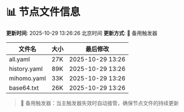 # 📊 节点文件信息

**更新时间**: 2025-10-29 13:26:26 北京时间
**更新方式**: 🔄 备用触发器

| 文件名 | 大小 | 最后修改 |
|--------|------|----------|
| all.yaml | 27K | 2025-10-29 13:26 |
| history.yaml | 89K | 2025-10-29 13:26 |
| mihomo.yaml | 33K | 2025-10-29 13:26 |
| base64.txt | 26K | 2025-10-29 13:26 |

> 🔄 备用触发器：当主触发器失效时自动接管，确保节点文件的持续更新

